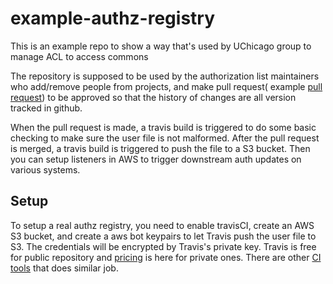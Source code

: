 # example-authz-registry
This is an example repo to show a way that's used by UChicago group to manage ACL to access commons

The repository is supposed to be used by the authorization list maintainers who add/remove people from projects, and make pull request( example [pull request](https://github.com/DataBiosphere/example-authz-registry/pull/1)) to be approved so that the history of changes are all version tracked in github.

When the pull request is made, a travis build is triggered to do some basic checking to make sure the user file is not malformed. After the pull request is merged, a travis build is triggered to push the file to a S3 bucket. Then you can setup listeners in AWS to trigger downstream auth updates on various systems.

## Setup
To setup a real authz registry, you need to enable travisCI, create an AWS S3 bucket, and create a aws bot keypairs to let Travis push the user file to S3. The credentials will be encrypted by Travis's private key. Travis is free for public repository and [pricing](https://travis-ci.com/plans) is here for private ones. There are other [CI tools](https://github.com/marketplace/category/continuous-integration) that does similar job.
